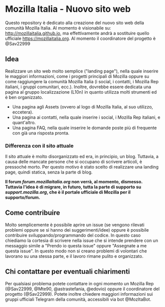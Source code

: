 # Mozilla Italia - Nuovo sito web

Questo repository è dedicato alla creazione del nuovo sito web della comunità Mozilla Italia.
Al momento è visionabile su: http://mozillaitalia.github.io, ma effettivamente andrà a sostituire quello ufficiale https://mozillaitalia.org.
Al momento il coordinatore del progetto è @Sav22999

## Idea

Realizzare un sito web molto semplice ("landing page"), nella quale inserire le maggiori informazioni, come i progetti principali di Mozilla oppure su come raggiungere la comunità Mozilla Italia (i social, i contatti, i Mozilla Rep italiani, i gruppi comunitari, ecc.).
Inoltre, dovrebbe essere dedicata una pagina al gruppo localizzazione (L10n) in quanto utilizza molti strumenti ed è ben organizzato.
- Una pagina agli Assets (ovvero al logo di Mozilla Italia, al suo utilizzo, eccetera).
- Una pagina ai contatti, nella quale inserire i social, i Mozilla Rep italiani, e quant'altro.
- Una pagina FAQ, nella quale inserire le domande poste più di frequente con già una risposta pronta.

### Differenza con il sito attuale

Il sito attuale è molto disorganizzato ed era, in principio, un blog. Tuttavia, a causa delle mancate persone che si occupano di scrivere articoli, è pressoché morto. Per questo motivo è stato scelto di realizzare una landing page, quindi statica, senza la parte di blog.

**Il forum *forum.mozillaitalia.org* non verrà, al momento, dismesso. Tuttavia l'idea è di migrare, in futuro, tutta la parte di supporto su *support.mozilla.org*, che è il portale ufficiale di Mozilla per il supporto/forum.**

## Come contribuire

Molto semplicemente è possibile aprire un issue (se vengono rilevati problemi oppure se si hanno dei suggerimenti/idee) oppure è possibile contribuire sviluppando/programmando del codice.
In questo caso chiediamo la cortesia di scrivere nella issue che si intende prendere con un messaggio simile a "Prendo io questa issue" oppure "Assegnate a me questa issue".
In questo modo non si creano problemi di volontari che lavorano su una stessa parte, e il lavoro rimane pulito e organizzato.

## Chi contattare per eventuali chiarimenti

Per qualsiasi problema potete contattare in ogni momento un Mozilla Rep (@Sav22999, @Mte90, @astrastefania, @edovio) oppure il coordinatore del progetto (@Sav22999). Potete inoltre chiedere maggiori informazioni sui gruppi ufficiali Telegram della comunità, accessibili via bot @MozItaBot.
